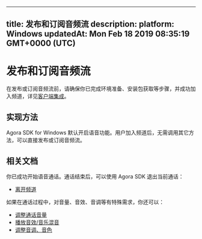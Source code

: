 
---
title: 发布和订阅音频流
description: 
platform: Windows
updatedAt: Mon Feb 18 2019 08:35:19 GMT+0000 (UTC)
---
# 发布和订阅音频流
在发布或订阅音频流前，请确保你已完成环境准备、安装包获取等步骤，并成功加入频道，详见[客户端集成](../../cn/Voice/windows_video.md)。

## 实现方法
Agora SDK for Windows 默认开启语音功能。用户加入频道后，无需调用其它方法，可以直接发布或订阅音频流。

## 相关文档
你已成功开始语音通话。通话结束后，可以使用 Agora SDK 退出当前通话：
- [离开频道](../../cn/Voice/leave_windows.md)

如果在通话过程中，对音量、音效、音调等有特殊需求，你还可以：

- [调整通话音量](../../cn/Voice/leave_windows.md)
- [播放音效/音乐混音](../../cn/Voice/effect_mixing_windows.md)
- [调整音调、音色](../../cn/Voice/voice_effect_windows.md)
